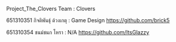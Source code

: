 Project_The_Clovers
Team : Clovers

651310351 กิจติพันธุ์ ด้วงเกตุ : Game Design 
https://github.com/brick5

651310354 ชนม์ชนก โหรา : N/A
https://github.com/ItsGlazzy
